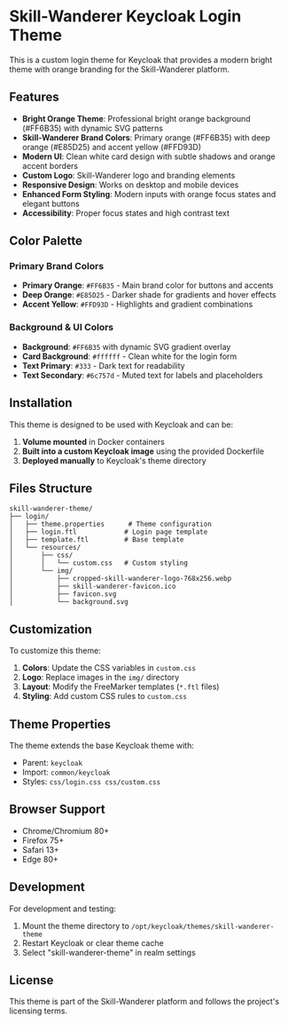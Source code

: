 # Skill-Wanderer Keycloak Login Theme

This is a custom login theme for Keycloak that provides a modern bright theme with orange branding for the Skill-Wanderer platform.

## Features

- **Bright Orange Theme**: Professional bright orange background (#FF6B35) with dynamic SVG patterns
- **Skill-Wanderer Brand Colors**: Primary orange (#FF6B35) with deep orange (#E85D25) and accent yellow (#FFD93D)
- **Modern UI**: Clean white card design with subtle shadows and orange accent borders
- **Custom Logo**: Skill-Wanderer logo and branding elements
- **Responsive Design**: Works on desktop and mobile devices
- **Enhanced Form Styling**: Modern inputs with orange focus states and elegant buttons
- **Accessibility**: Proper focus states and high contrast text

## Color Palette

### Primary Brand Colors
- **Primary Orange**: `#FF6B35` - Main brand color for buttons and accents
- **Deep Orange**: `#E85D25` - Darker shade for gradients and hover effects  
- **Accent Yellow**: `#FFD93D` - Highlights and gradient combinations

### Background & UI Colors
- **Background**: `#FF6B35` with dynamic SVG gradient overlay
- **Card Background**: `#ffffff` - Clean white for the login form
- **Text Primary**: `#333` - Dark text for readability
- **Text Secondary**: `#6c757d` - Muted text for labels and placeholders

## Installation

This theme is designed to be used with Keycloak and can be:

1. **Volume mounted** in Docker containers
2. **Built into a custom Keycloak image** using the provided Dockerfile
3. **Deployed manually** to Keycloak's theme directory

## Files Structure

```
skill-wanderer-theme/
├── login/
│   ├── theme.properties      # Theme configuration
│   ├── login.ftl            # Login page template
│   ├── template.ftl         # Base template
│   └── resources/
│       ├── css/
│       │   └── custom.css   # Custom styling
│       └── img/
│           ├── cropped-skill-wanderer-logo-768x256.webp
│           ├── skill-wanderer-favicon.ico
│           ├── favicon.svg
│           └── background.svg
```

## Customization

To customize this theme:

1. **Colors**: Update the CSS variables in `custom.css`
2. **Logo**: Replace images in the `img/` directory
3. **Layout**: Modify the FreeMarker templates (`*.ftl` files)
4. **Styling**: Add custom CSS rules to `custom.css`

## Theme Properties

The theme extends the base Keycloak theme with:
- Parent: `keycloak`
- Import: `common/keycloak`
- Styles: `css/login.css css/custom.css`

## Browser Support

- Chrome/Chromium 80+
- Firefox 75+
- Safari 13+
- Edge 80+

## Development

For development and testing:

1. Mount the theme directory to `/opt/keycloak/themes/skill-wanderer-theme`
2. Restart Keycloak or clear theme cache
3. Select "skill-wanderer-theme" in realm settings

## License

This theme is part of the Skill-Wanderer platform and follows the project's licensing terms.
